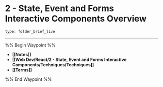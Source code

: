 # 2 - State, Event and Forms Interactive Components Overview
 
```ccard
type: folder_brief_live
```
 
---

%% Begin Waypoint %%
- **[[Notes]]**
- **[[Web Dev/React/2 - State, Event and Forms Interactive Components/Techniques/Techniques]]**
- **[[Terms]]**

%% End Waypoint %%